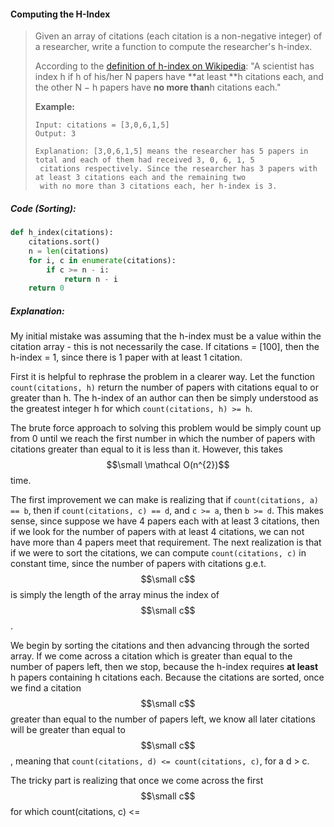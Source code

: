 #### Computing the H-Index

> Given an array of citations \(each citation is a non-negative integer\) of a researcher, write a function to compute the researcher's h-index.
>
> According to the [definition of h-index on Wikipedia](https://en.wikipedia.org/wiki/H-index): "A scientist has index h if h of his/her N papers have **at least **h citations each, and the other N − h papers have **no more than**h citations each."
>
> **Example:**
>
> ```
> Input: citations = [3,0,6,1,5]
> Output: 3 
>
> Explanation: [3,0,6,1,5] means the researcher has 5 papers in total and each of them had received 3, 0, 6, 1, 5
>  citations respectively. Since the researcher has 3 papers with at least 3 citations each and the remaining two 
>  with no more than 3 citations each, her h-index is 3.
> ```

##### Code \(Sorting\):

```py
def h_index(citations):
    citations.sort()
    n = len(citations)
    for i, c in enumerate(citations):
        if c >= n - i:
            return n - i
    return 0
```

##### Explanation:

My initial mistake was assuming that the h-index must be a value within the citation array - this is not necessarily the case. If citations = \[100\], then the h-index = 1, since there is 1 paper with at least 1 citation.

First it is helpful to rephrase the problem in a clearer way. Let the function `count(citations, h)` return the number of papers with citations equal to or greater than h. The h-index of an author can then be simply understood as the greatest integer h for which `count(citations, h) >= h`. 

The brute force approach to solving this problem would be simply count up from 0 until we reach the first number in which the number of papers with citations greater than equal to it is less than it. However, this takes $$\small \mathcal O(n^{2})$$ time.

The first improvement we can make is realizing that if `count(citations, a) == b`, then if `count(citations, c) == d`, and `c >= a`, then `b >= d`. This makes sense, since suppose we have 4 papers each with at least 3 citations, then if we look for the number of papers with at least 4 citations, we can not have more than 4 papers meet that requirement. The next realization is that if we were to sort the citations, we can compute `count(citations, c)` in constant time, since the number of papers with citations g.e.t. $$\small c$$ is simply the length of the array minus the index of $$\small c$$.

We begin by sorting the citations and then advancing through the sorted array. If we come across a citation which is greater than equal to the number of papers left, then we stop, because the h-index requires **at least** h papers containing h citations each. Because the citations are sorted, once we find a citation $$\small c$$ greater than equal to the number of papers left, we know all later citations will be greater than equal to $$\small c$$, meaning that `count(citations, d) <= count(citations, c)`, for a d &gt; c.

The tricky part is realizing that once we come across the first $$\small c$$ for which count\(citations, c\) &lt;= 


